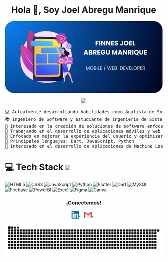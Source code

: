 <h1 align="center"> Hola 👋, Soy Joel Abregu Manrique</h1>

<a target="_blank" href="https://joelabregu.github.io/Portafolio/">
    <img src="https://github.com/JoelAbregu/JoelAbregu/blob/main/FINNES%20JOEL%20ABREGU%20MANRIQUE.png" alt="Portafolio de Joel Abregu" />
</a>

<p align="center">
    <a href="https://github.com/joelabregu">
        <img src="https://readme-typing-svg.herokuapp.com/?lines=Ingeniero+de+Software;Desarrollador+Frontend;Flutter+|+Dart+|+JavaScript+Entusiasta;Bases+de+Datos+|+Analista;Siempre+aprendiendo+nuevas+tecnologías&center=true&width=380&height=45">
    </a>
</p>

<pre>
💻 Actualmente desarrollando habilidades como Analista de Soporte N2 en tecnología
📚 Ingeniero de Software y estudiante de Ingeniería de Sistemas
📝 Interesado en la creación de soluciones de software enfocadas en el usuario
🔭 Trabajando en el desarrollo de aplicaciones móviles y web
🌱 Enfocado en mejorar la experiencia del usuario y optimizar procesos
🌟 Principales lenguajes: Dart, JavaScript, Python
🚩 Interesado en el desarrollo de aplicaciones de Machine Learning
</pre>

# 💻 Tech Stack <img src="https://media2.giphy.com/media/QssGEmpkyEOhBCb7e1/giphy.gif?cid=ecf05e47a0n3gi1bfqntqmob8g9aid1oyj2wr3ds3mg700bl&rid=giphy.gif" width="32px">

![HTML5](https://img.shields.io/badge/html5-%23E34F26.svg?style=for-the-badge&logo=html5&logoColor=white) 
![CSS3](https://img.shields.io/badge/css3-%231572B6.svg?style=for-the-badge&logo=css3&logoColor=white) 
![JavaScript](https://img.shields.io/badge/javascript-%23323330.svg?style=for-the-badge&logo=javascript&logoColor=%23F7DF1E) 
![Python](https://img.shields.io/badge/python-darkblue.svg?style=for-the-badge&logo=python&logoColor=white)
![Flutter](https://img.shields.io/badge/flutter-%2302569B.svg?style=for-the-badge&logo=flutter&logoColor=white) 
![Dart](https://img.shields.io/badge/dart-%230175C2.svg?style=for-the-badge&logo=dart&logoColor=white) 
![MySQL](https://img.shields.io/badge/mysql-%234479A1.svg?style=for-the-badge&logo=mysql&logoColor=white) 
![Firebase](https://img.shields.io/badge/firebase-%23039BE5.svg?style=for-the-badge&logo=firebase&logoColor=white)
![PowerBI](https://img.shields.io/badge/PowerBI-%23F2C811.svg?style=for-the-badge&logo=powerbi&logoColor=black)
![Excel](https://img.shields.io/badge/Microsoft_Excel-217346?style=for-the-badge&logo=microsoft-excel&logoColor=white) 
![Figma](https://img.shields.io/badge/figma-black.svg?style=for-the-badge&logo=figma&logoColor=red) 
![Canva](https://img.shields.io/badge/Canva-%2300C4CC.svg?style=for-the-badge&logo=Canva&logoColor=white)

<div align="center">
  <h3><b>¡Conectemos! </b></h3>
</div>

<p align="center">
<a href="https://www.linkedin.com/in/joelabregu/" target="_blank">
  <img align="center" alt="Joel Abregu | Linkedin" width="24px" src="https://github.com/SatYu26/SatYu26/blob/master/Assets/Linkedin.svg" />
</a> &nbsp;&nbsp;
<a href="mailto:abregumanriquef@gmail.com">
  <img align="center" alt="Joel Abregu | Gmail" width="26px" src="https://github.com/SatYu26/SatYu26/blob/master/Assets/Gmail.svg" />
</a> &nbsp;&nbsp;
</p>

<p align="center">
  <img src="https://github.com/StefanosSt/StefanosSt/blob/main/github-user-contribution.svg" alt="Contribuciones de Joel Abregu">
</p>

 

